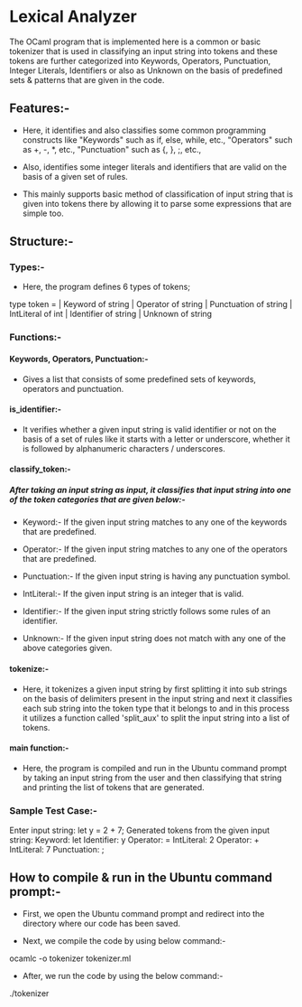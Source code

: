 # Lexical Analyzer 
The OCaml program that is implemented here is a common or basic tokenizer that is used in classifying an input string into tokens and these tokens are further categorized into Keywords, Operators, Punctuation, Integer Literals, Identifiers or also as Unknown on the basis of predefined sets & patterns that are given in the code.

## Features:-
- Here, it identifies and also classifies some common programming constructs like "Keywords" such as if, else, while, etc., "Operators" such as +, -, *, etc.,  "Punctuation" such as {, }, ;, etc.,

- Also, identifies some integer literals and identifiers that are valid on the basis of a given set of rules.

- This mainly supports basic method of classification of input string that is given into tokens there by allowing it to parse some expressions that are simple too.

## Structure:-
### Types:-
- Here, the program defines 6 types of tokens;

type token =
  | Keyword of string
  | Operator of string
  | Punctuation of string
  | IntLiteral of int
  | Identifier of string
  | Unknown of string

### Functions:-
#### Keywords, Operators, Punctuation:- 
- Gives a list that consists of some predefined sets of keywords, operators and punctuation.

#### is_identifier:-
- It verifies whether a given input string is valid identifier or not on the basis of a set of rules like it starts with a letter or underscore, whether it is followed by alphanumeric characters / underscores.

#### classify_token:-
##### After taking an input string as input, it classifies that input string into one of the token categories that are given below:-
- Keyword:- If the given input string matches to any one of the keywords that are predefined.

- Operator:- If the given input string matches to any one of the operators that are predefined.

- Punctuation:- If the given input string is having any punctuation symbol.

- IntLiteral:- If the given input string is an integer that is valid.

- Identifier:- If the given input string strictly follows some rules of an identifier.

- Unknown:- If the given input string does not match with any one of the above categories given. 

#### tokenize:-
- Here, it tokenizes a given input string by first splitting it into sub strings on the basis of delimiters present in the input string and next it classifies each sub string into the token type that it belongs to and in this process it utilizes a function called 'split_aux' to split the input string into a list of tokens.

#### main function:-
- Here, the program is compiled and run in the Ubuntu command prompt by taking an input string from the user and then classifying that string and printing the list of tokens that are generated.

### Sample Test Case:-
Enter input string: let y = 2 + 7;
Generated tokens from the given input string:
Keyword: let
Identifier: y
Operator: =
IntLiteral: 2
Operator: +
IntLiteral: 7
Punctuation: ;

## How to compile & run in the Ubuntu command prompt:-
- First, we open the Ubuntu command prompt and redirect into the directory where our code has been saved.

- Next, we compile the code by using below command:-

ocamlc -o tokenizer tokenizer.ml

- After, we run the code by using the below command:-

./tokenizer

